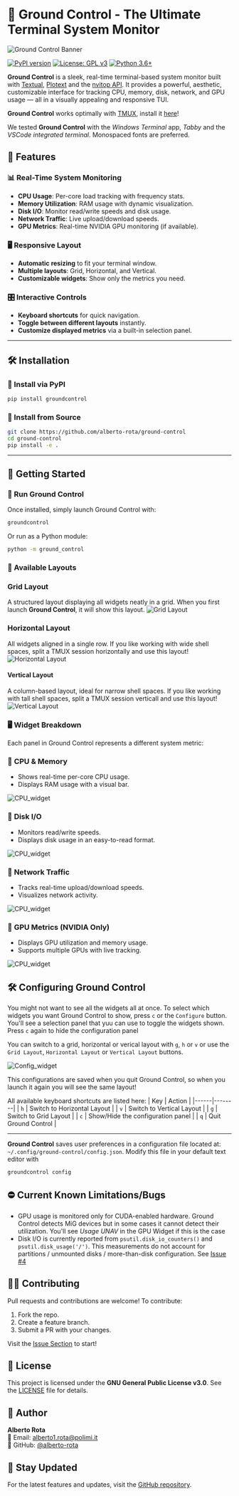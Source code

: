 # 🚀 Ground Control - The Ultimate Terminal System Monitor

![Ground Control Banner](https://github.com/alberto-rota/ground-control/blob/main/assets/horiz.png?raw=true)

[![PyPI version](https://badge.fury.io/py/groundcontrol.svg)](https://badge.fury.io/py/groundcontrol)
[![License: GPL v3](https://img.shields.io/badge/License-GPLv3-blue.svg)](https://www.gnu.org/licenses/gpl-3.0)
[![Python 3.6+](https://img.shields.io/badge/python-3.6+-blue.svg)](https://www.python.org/downloads/)

**Ground Control** is a sleek, real-time terminal-based system monitor built with [Textual](https://textual.textualize.io/), [Plotext](https://github.com/piccolomo/plotext) and the [nvitop API](https://terminaltrove.com/nvitop/). It provides a powerful, aesthetic, customizable interface for tracking CPU, memory, disk, network, and GPU usage — all in a visually appealing and responsive TUI.

**Ground Control** works optimally with [TMUX](https://github.com/tmux/tmux/wiki), install it [here](https://github.com/tmux/tmux/wiki/Installing)!

We tested **Ground Control** with the *Windows Terminal* app, *Tabby* and the *VSCode integrated terminal*. Monospaced fonts are preferred.  

## 🌟 Features

### 📊 Real-Time System Monitoring
- **CPU Usage**: Per-core load tracking with frequency stats.
- **Memory Utilization**: RAM usage with dynamic visualization.
- **Disk I/O**: Monitor read/write speeds and disk usage.
- **Network Traffic**: Live upload/download speeds.
- **GPU Metrics**: Real-time NVIDIA GPU monitoring (if available).

### 🖥️ Responsive Layout
- **Automatic resizing** to fit your terminal window.
- **Multiple layouts**: Grid, Horizontal, and Vertical.
- **Customizable widgets**: Show only the metrics you need.

### 🎛️ Interactive Controls
- **Keyboard shortcuts** for quick navigation.
- **Toggle between different layouts** instantly.
- **Customize displayed metrics** via a built-in selection panel.

---

## 🛠️ Installation

### 🔹 Install via PyPI
```sh
pip install groundcontrol
```

### 🔹 Install from Source
```sh
git clone https://github.com/alberto-rota/ground-control
cd ground-control
pip install -e .
```

---

## 🚀 Getting Started

### 🔹 Run Ground Control
Once installed, simply launch Ground Control with:
```sh
groundcontrol
```

Or run as a Python module:
```sh
python -m ground_control
```
### 🔹 Available Layouts

### Grid Layout
A structured layout displaying all widgets neatly in a grid. When you first launch **Ground Control**, it will show this layout.
![Grid Layout](https://github.com/alberto-rota/ground-control/blob/main/assets/grid.png?raw=true)

### Horizontal Layout
All widgets aligned in a single row. If you like working with wide shell spaces, split a TMUX session horizontally and use this layout!
![Horizontal Layout](https://github.com/alberto-rota/ground-control/blob/main/assets/horiz.png?raw=true)

#### Vertical Layout
A column-based layout, ideal for narrow shell spaces. If you like working with tall shell spaces, split a TMUX session verticall and use this layout!
![Vertical Layout](https://github.com/alberto-rota/ground-control/blob/main/assets/tmux.png?raw=true)

### 🖥️ Widget Breakdown
Each panel in Ground Control represents a different system metric:

### 🔹 **CPU & Memory**
- Shows real-time per-core CPU usage.
- Displays RAM usage with a visual bar.

![CPU_widget](https://github.com/alberto-rota/ground-control/blob/main/assets/cpus.png?raw=true)

### 🔹 **Disk I/O**
- Monitors read/write speeds.
- Displays disk usage in an easy-to-read format.

![CPU_widget](https://github.com/alberto-rota/ground-control/blob/main/assets/disk.png?raw=true)


### 🔹 **Network Traffic**
- Tracks real-time upload/download speeds.
- Visualizes network activity.

![CPU_widget](https://github.com/alberto-rota/ground-control/blob/main/assets/network.png?raw=true)


### 🔹 **GPU Metrics (NVIDIA Only)**
- Displays GPU utilization and memory usage.
- Supports multiple GPUs with live tracking.

![CPU_widget](https://github.com/alberto-rota/ground-control/blob/main/assets/gpu.png?raw=true)


## 🛠️ Configuring Ground Control
You might not want to see all the widgets all at once. To select which widgets you want Ground Control to show, press `c` or the `Configure` button. You'll see a selection panel that yuu can use to toggle the widgets shown. 
Press `c` again to hide the configuration panel

You can switch to a grid, horizontal or verical layout with `g`, `h` or `v` or use the `Grid Layout`, `Horizontal Layout` or `Vertical Layout` buttons.


![Config_widget](https://github.com/alberto-rota/ground-control/blob/main/assets/config.png?raw=true)

This configurations are saved when you quit Ground Control, so when you launch it again you will see the same layout!

All available keyboard shortcuts are listed here:
| Key  | Action |
|------|--------|
| `h`  | Switch to Horizontal Layout |
| `v`  | Switch to Vertical Layout |
| `g`  | Switch to Grid Layout |
| `c`  | Show/Hide the configuration panel |
| `q`  | Quit Ground Control |

---

**Ground Control** saves user preferences in a configuration file located at:
`
~/.config/ground-control/config.json
`.
Modify this file in your default text editor with
```sh
groundcontrol config
```

## ⛔ Current Known Limitations/Bugs
- GPU usage is monitored only for CUDA-enabled hardware. Ground Control detects MiG devices but in some cases it cannot detect their utilization. You'll see *Usage UNAV* in the GPU Widget if this is the case
- Disk I/O is currently reported from `psutil.disk_io_counters()` and `psutil.disk_usage('/')`. This measurements do not account for partitions / unmounted disks / more-than-disk configuration. See [Issue #4](https://github.com/alberto-rota/ground-control/issues/4)


## 👨‍💻 Contributing
Pull requests and contributions are welcome! To contribute:
1. Fork the repo.
2. Create a feature branch.
3. Submit a PR with your changes.

Visit the [Issue Section](https://github.com/alberto-rota/ground-control/issues) to start!

## 📜 License
This project is licensed under the **GNU General Public License v3.0**. See the [LICENSE](LICENSE) file for details.



## 📧 Author
**Alberto Rota**  
📩 Email: alberto1.rota@polimi.it  
🐙 GitHub: [@alberto-rota](https://github.com/alberto-rota)

## 🚀 Stay Updated
For the latest features and updates, visit the [GitHub repository](https://github.com/alberto-rota/ground-control).
